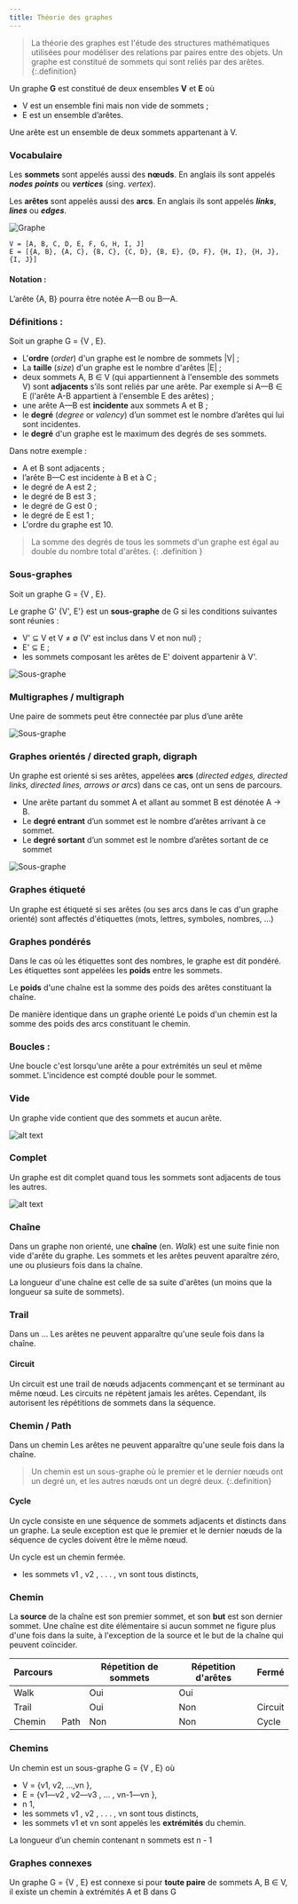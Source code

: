 ```yaml
---
title: Théorie des graphes
---
```


> La théorie des graphes est l'étude des structures mathématiques utilisées pour modéliser des relations par paires entre des objets. Un graphe est constitué de sommets qui sont reliés par des arêtes.
{:.definition}

Un graphe **G** est constitué de deux ensembles **V** et **E** où  
- V est un ensemble fini mais non vide de sommets ;
- E est un ensemble d’arêtes.

Une arête est un ensemble de deux sommets appartenant à V.

### Vocabulaire

Les **sommets** sont appelés aussi des **nœuds**. En anglais ils sont appelés _**nodes**_ _**points**_ ou _**vertices**_ (sing. _vertex_).

Les **arêtes** sont appelés aussi des **arcs**. En anglais ils sont appelés _**links**_, _**lines**_ ou _**edges**_.

![Graphe](graphe-A.svg)

```
V = [A, B, C, D, E, F, G, H, I, J]  
E = [{A, B}, {A, C}, {B, C}, {C, D}, {B, E}, {D, F}, {H, I}, {H, J}, {I, J}]
```

#### Notation : 

L’arête {A, B} pourra être notée  A—B ou B—A. 

### Définitions : 

Soit un graphe G = {V , E}.

- L'**ordre** (_order_) d'un graphe est le nombre de sommets \|V\| ;
- La **taille** (_size_) d'un graphe est le nombre d'arêtes \|E\| ;
- deux sommets A, B ∈ V (qui appartiennent à l'ensemble des sommets V) sont **adjacents** s’ils sont reliés par une arête. Par exemple si A—B ∈ E (l'arête A-B appartient à l'ensemble E des arêtes) ;
- une arête A—B est **incidente** aux sommets A et B ;
- le **degré** (_degree_ or _valency_) d’un sommet est le nombre d’arêtes qui lui sont incidentes.
- le **degré** d'un graphe est le maximum des degrés de ses sommets.

Dans notre exemple :
- A et B sont adjacents ;
- l’arête B—C est incidente à B et à C ;
- le degré de A est 2 ;
- le degré de B est 3 ;
- le degré de G est 0 ;
- le degré de E est 1 ;
- L'ordre du graphe est 10.

> La somme des degrés de tous les sommets d'un graphe est égal au double du nombre total d'arêtes.
{: .definition }

### Sous-graphes

Soit un graphe G = {V , E}. 

Le graphe G' {V', E'} est un **sous-graphe** de G si les conditions suivantes sont réunies :
- V' ⊆ V et V ≠ ∅ (V' est inclus dans V et non nul) ;
- E' ⊆ E ;
- les sommets composant les arêtes de E' doivent appartenir à V'.

![Sous-graphe](graphe-A-sous.svg)

### Multigraphes / multigraph

Une paire de sommets peut être connectée par plus d’une arête

![Sous-graphe](graphe-A-multi.svg)

### Graphes orientés / directed graph, digraph

Un graphe est orienté si ses arêtes, appelées **arcs** (_directed edges, directed links, directed lines, arrows or arcs_) dans ce cas, ont un sens de parcours.

- Une arête partant du sommet A et allant au sommet B est dénotée A → B.
- Le **degré entrant** d’un sommet est le nombre d’arêtes arrivant à ce sommet. 
- Le **degré sortant** d’un sommet est le nombre d’arêtes sortant de ce sommet

![Sous-graphe](graphe-A-digraph.svg)

### Graphes étiqueté

Un graphe est étiqueté si ses arêtes (ou ses arcs dans le cas d'un graphe orienté) sont affectés d'étiquettes (mots, lettres, symboles, nombres, …)

### Graphes pondérés

Dans le cas où les étiquettes sont des nombres, le graphe est dit pondéré. Les étiquettes sont appelées les **poids** entre les sommets.

Le **poids** d'une chaîne est la somme des poids des arêtes constituant la chaîne.

De manière identique dans un graphe orienté Le poids d'un chemin est la somme des poids des arcs constituant le chemin.

### Boucles : 

Une boucle c'est lorsqu'une arête a pour extrémités un seul et même sommet. L'incidence est compté double pour le sommet.

### Vide
Un graphe vide contient que des sommets et aucun arête.

![alt text](graphe-A-vide.svg)

### Complet

Un graphe est dit complet quand tous les sommets sont adjacents de tous les autres.

![alt text](graphe-A-complet.svg)

### Chaîne

Dans un graphe non orienté, une **chaîne** (en. _Walk_) est une suite finie non vide d'arête du graphe. Les sommets et les arêtes peuvent aparaître zéro, une ou plusieurs fois dans la chaîne.

La longueur d'une chaîne est celle de sa suite d'arêtes (un moins que la longueur sa suite de sommets). 

### Trail

Dans un ... Les arêtes ne peuvent apparaître qu'une seule fois dans la chaîne.

#### Circuit

Un circuit est une trail de nœuds adjacents commençant et se terminant au même nœud. Les circuits ne répètent jamais les arêtes. Cependant, ils autorisent les répétitions de sommets dans la séquence.

### Chemin / Path

Dans un chemin Les arêtes ne peuvent apparaître qu'une seule fois dans la chaîne.

> Un chemin est un sous-graphe où le premier et le dernier nœuds ont un degré un, et les autres nœuds ont un degré deux.
{:.definition}

#### Cycle

Un cycle consiste en une séquence de sommets adjacents et distincts dans un graphe. La seule exception est que le premier et le dernier nœuds de la séquence de cycles doivent être le même nœud.

Un cycle est un chemin fermée.

- les sommets v1 , v2 , . . . , vn sont tous distincts,


### Chemin

La **source** de la chaîne est son premier sommet, et son **but** est son dernier sommet. Une chaîne est dite élémentaire si aucun sommet ne figure plus d'une fois dans la suite, à l'exception de la source et le but de la chaîne qui peuvent coïncider.

Parcours||Répetition de sommets|Répetition d'arêtes|Fermé
---|---|---|---|---
Walk||Oui |	Oui 	|
Trail|	|Oui |	Non 	|Circuit
Chemin | Path |	Non |	Non |	Cycle




### Chemins

Un chemin est un sous-graphe G = {V , E} où
- V = {v1, v2, ...,vn },
- E = {v1—v2 , v2—v3 , ... , vn-1—vn },
- n  1,
- les sommets v1 , v2 , . . . , vn sont tous distincts,
- les sommets v1 et vn sont appelés les **extrémités** du chemin.

La longueur d’un chemin contenant n sommets est n - 1




### Graphes connexes

Un graphe G = {V , E} est connexe si pour **toute paire** de sommets A, B ∈ V, il existe un chemin à extrémités A et B dans G 
